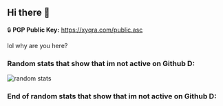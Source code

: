 ## Hi there 👋

🔒 **PGP Public Key:** https://xyqra.com/public.asc

lol why are you here?

### Random stats that show that im not active on Github D:
![random stats](https://github-readme-stats.vercel.app/api?username=Xyqra&show_icons=true&theme=github_dark)
### End of random stats that show that im not active on Github D:
<!--
**Xyqraaa/Xyqraaa** is a ✨ _special_ ✨ repository because its `README.md` (this file) appears on your GitHub profile.


Here are some ideas to get you started:

- 🔭 I’m currently working on ...
- 🌱 I’m currently learning ...
- 👯 I’m looking to collaborate on ...
- 🤔 I’m looking for help with ...
- 💬 Ask me about ...
- 📫 How to reach me: ...
- 😄 Pronouns: ...
- ⚡ Fun fact: ...
-->

